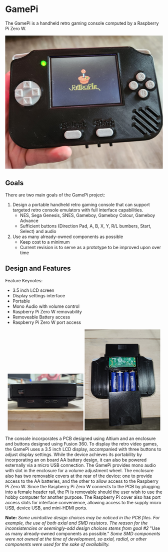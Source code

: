 # GamePi
The GamePi is a handheld retro gaming console computed by a Raspberry Pi Zero W.

![](images/GamePi.jpg)

## Goals

There are two main goals of the GamePi project:

1. Design a portable handheld retro gaming console that can support targeted retro console emulators with full interface capabilities.
    - NES, Sega Genesis, SNES, Gameboy, Gameboy Colour, Gameboy Advance
    - Sufficient buttons (Direction Pad, A, B, X, Y, R/L bumbers, Start, Select) and audio
2. Use as many already-owned components as possible
    - Keep cost to a minimum
    - Current revision is to serve as a prototype to be improved upon over time

## Design and Features
Feature Keynotes:
- 3.5 inch LCD screen
- Display settings interface
- Portable
- Mono Audio with volume control
- Raspberry Pi Zero W removability
- Removeable Battery access
- Raspberry Pi Zero W port access

<p align="center">
  <img src="images/GamePi_Top_IO.jpg" width="48%" />
  <img src="images/GamePi_Removable_Covers.jpg" width="48%" />
</p>

The console incorporates a PCB designed using Altium and an enclosure and buttons designed using Fusion 360. To display the retro video games, the GamePi uses a 3.5 inch LCD display, accompanied with three buttons to adjust display settings. While the device achieves its portability by incorporating an on board AA battery design, it can also be powered externally via a micro USB connection. The GamePi provides mono audio with slot in the enclosure for a volume adjustment wheel. The enclosure also has two removable covers at the rear of the device: one to provide access to the AA batteries, and the other to allow access to the Raspberry Pi Zero W. Since the Raspberry Pi Zero W connects to the PCB by plugging into a female header rail, the Pi is removable should the user wish to use the hobby computer for another purpose. The Raspberry Pi cover also has port access slots for interface convenience, allowing access to the supply micro USB, device USB, and mini-HDMI ports.

**Note:** _Some unintuitive design choices may be noticed in the PCB files. For example, the use of both axial and SMD resistors. The reason for the inconsistencies or seemingly-odd design choices stems from goal #2_ "Use as many already-owned components as possible." _Some SMD components were not owned at the time of development, so axial, radial, or other components were used for the sake of availability._
